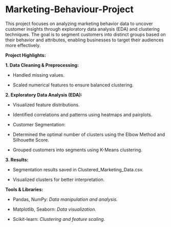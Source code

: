 # Marketing-Behaviour-Project
This project focuses on analyzing marketing behavior data to uncover customer insights through exploratory data analysis (EDA) and clustering techniques. The goal is to segment customers into distinct groups based on their behavior and attributes, enabling businesses to target their audiences more effectively.

**Project Highlights:**

**1. Data Cleaning & Preprocessing:**
  
  - Handled missing values.

  - Scaled numerical features to ensure balanced clustering.

**2. Exploratory Data Analysis (EDA):**

  - Visualized feature distributions.

  - Identified correlations and patterns using heatmaps and pairplots.

  - Customer Segmentation:

  - Determined the optimal number of clusters using the Elbow Method and Silhouette Score.

  - Grouped customers into segments using K-Means clustering.

**3. Results:**

  - Segmentation results saved in Clustered_Marketing_Data.csv.

  - Visualized clusters for better interpretation.

**Tools & Libraries:**

  - Pandas, NumPy: _Data manipulation and analysis._

  - Matplotlib, Seaborn: _Data visualization._

  - Scikit-learn: _Clustering and feature scaling._
